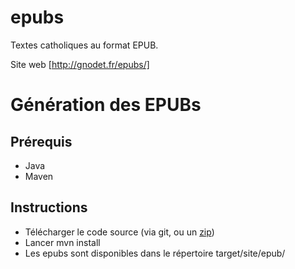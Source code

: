 epubs
=====

Textes catholiques au format EPUB.

Site web [http://gnodet.fr/epubs/]

# Génération des EPUBs

## Prérequis

* Java
* Maven

## Instructions

* Télécharger le code source (via git, ou un [zip](https://github.com/gnodet/epubs/archive/master.zip))
* Lancer mvn install
* Les epubs sont disponibles dans le répertoire target/site/epub/
